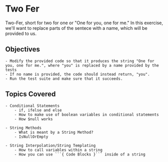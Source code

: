 # Two Fer

Two-Fer, short for two for one or "One for you, one for me." 
In this exercise, we'll want to replace parts of the sentece with a name, which will be provided to us.

## Objectives
    - Modify the provided code so that it produces the string "One for you, one for me.", where "you" is replaced by a name provided by the tests
    - If no name is provided, the code should instead return, "you".
    - Run the test suite and make sure that it succeeds.

## Topics Covered
    - Conditional Statements
        - if, ifelse and else
        - How to make use of boolean variables in conditional statements
        - How $null works
        
    - String Methods
        - What is meant by a String Method?
        - IsNullOrEmpty

    - String Interpolation/String Templating
        - How to call variables within a string
        - How you can use ```{ Code Blocks }``` inside of a string